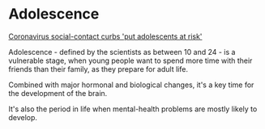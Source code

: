 Adolescence
===========

[Coronavirus social-contact curbs 'put adolescents at risk'](https://www.bbc.co.uk/news/health-53022369)

Adolescence - defined by the scientists as between 10 and 24 - is a vulnerable stage, when young people want to spend more time with their friends than their family, as they prepare for adult life.

Combined with major hormonal and biological changes, it's a key time for the development of the brain.

It's also the period in life when mental-health problems are mostly likely to develop.
